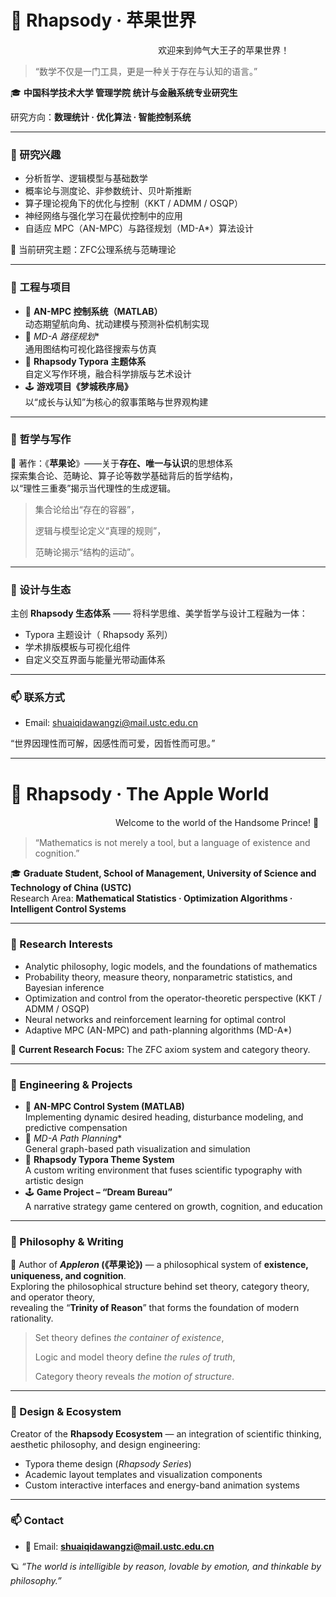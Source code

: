 # 🍎 Rhapsody · 苹果世界

                                                            欢迎来到帅气大王子的苹果世界！

> “数学不仅是一门工具，更是一种关于存在与认知的语言。”

🎓 **中国科学技术大学 管理学院 统计与金融系统专业研究生** 

研究方向：**数理统计 · 优化算法 · 智能控制系统**

---



### 🔭 研究兴趣

- 分析哲学、逻辑模型与基础数学
- 概率论与测度论、非参数统计、贝叶斯推断  
- 算子理论视角下的优化与控制（KKT / ADMM / OSQP）  
- 神经网络与强化学习在最优控制中的应用  
- 自适应 MPC（AN-MPC）与路径规划（MD-A*）算法设计  

🧠 当前研究主题：ZFC公理系统与范畴理论

---

### 🧩 工程与项目

- 🚤 **AN-MPC 控制系统（MATLAB）**  
  动态期望航向角、扰动建模与预测补偿机制实现  
- 🧭 **MD-A* 路径规划**  
  通用图结构可视化路径搜索与仿真  
- 🎨 **Rhapsody Typora 主题体系**  
  自定义写作环境，融合科学排版与艺术设计  
- 🕹️ **游戏项目《梦城秩序局》**  
  以“成长与认知”为核心的叙事策略与世界观构建  

---

### 📖 哲学与写作

📘 著作：《**苹果论**》——关于**存在、唯一与认识**的思想体系  
探索集合论、范畴论、算子论等数学基础背后的哲学结构，  
以“理性三重奏”揭示当代理性的生成逻辑。

> 集合论给出“存在的容器”，  
>
> 逻辑与模型论定义“真理的规则”，
>
> 范畴论揭示“结构的运动”。

---

### 🌈 设计与生态

主创 **Rhapsody 生态体系** —— 将科学思维、美学哲学与设计工程融为一体：  

- Typora 主题设计（ Rhapsody 系列）  
- 学术排版模板与可视化组件  
- 自定义交互界面与能量光带动画体系  

---

### 📫 联系方式


- Email: shuaiqidawangzi@mail.ustc.edu.cn

“世界因理性而可解，因感性而可爱，因哲性而可思。”

-----



# 🍎 Rhapsody · The Apple World

　　　　　　　　　　　　Welcome to the world of the Handsome Prince! 👑  

> “Mathematics is not merely a tool, but a language of existence and cognition.”

🎓 **Graduate Student, School of Management, University of Science and Technology of China (USTC)**  
Research Area: **Mathematical Statistics · Optimization Algorithms · Intelligent Control Systems**

---

### 🔭 Research Interests

- Analytic philosophy, logic models, and the foundations of mathematics  
- Probability theory, measure theory, nonparametric statistics, and Bayesian inference  
- Optimization and control from the operator-theoretic perspective (KKT / ADMM / OSQP)  
- Neural networks and reinforcement learning for optimal control  
- Adaptive MPC (AN-MPC) and path-planning algorithms (MD-A*)  

🧠 **Current Research Focus:** The ZFC axiom system and category theory.

---

### 🧩 Engineering & Projects

- 🚤 **AN-MPC Control System (MATLAB)**  
  Implementing dynamic desired heading, disturbance modeling, and predictive compensation  
- 🧭 **MD-A* Path Planning**  
  General graph-based path visualization and simulation  
- 🎨 **Rhapsody Typora Theme System**  
  A custom writing environment that fuses scientific typography with artistic design  
- 🕹️ **Game Project – “Dream Bureau”**  
  A narrative strategy game centered on growth, cognition, and education  

---

### 📖 Philosophy & Writing

📘 Author of **_Appleron_ (《苹果论》)** — a philosophical system of **existence, uniqueness, and cognition**.  
Exploring the philosophical structure behind set theory, category theory, and operator theory,  
revealing the “**Trinity of Reason**” that forms the foundation of modern rationality.

> Set theory defines *the container of existence*,  
>
> Logic and model theory define *the rules of truth*,  
>
> Category theory reveals *the motion of structure*.

---

### 🌈 Design & Ecosystem

Creator of the **Rhapsody Ecosystem** — an integration of scientific thinking, aesthetic philosophy, and design engineering:

- Typora theme design (*Rhapsody Series*)  
- Academic layout templates and visualization components  
- Custom interactive interfaces and energy-band animation systems  

---

### 📫 Contact

- 📧 Email: **shuaiqidawangzi@mail.ustc.edu.cn**

🪐 *“The world is intelligible by reason, lovable by emotion, and thinkable by philosophy.”*
